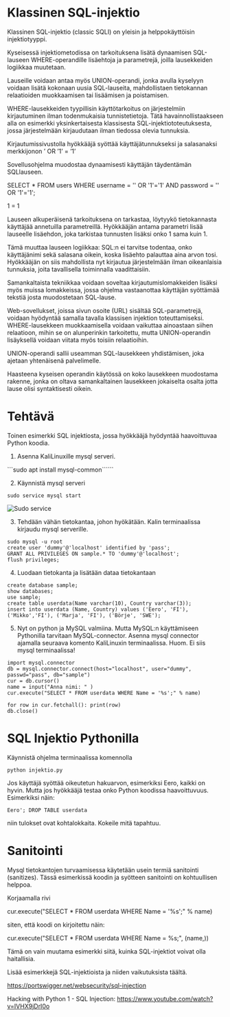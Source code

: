 Klassinen SQL-injektio
===
Klassinen SQL-injektio (classic SQLI) on yleisin ja helppokäyttöisin injektiotyyppi.

Kyseisessä injektiometodissa on tarkoituksena lisätä dynaamisen SQL-lauseen
WHERE-operandille lisäehtoja ja parametrejä, joilla lausekkeiden logiikkaa muutetaan.

Lauseille voidaan antaa myös UNION-operandi, jonka avulla kyselyyn voidaan lisätä
kokonaan uusia SQL-lauseita, mahdollistaen tietokannan relaatioiden muokkaamisen tai lisäämisen ja poistamisen.

WHERE-lausekkeiden tyypillisin käyttötarkoitus on järjestelmiin kirjautuminen ilman todenmukaisia tunnistetietoja. Tätä havainnollistaakseen alla on esimerkki yksinkertaisesta klassisesta SQL-injektiototeutuksesta, jossa järjestelmään kirjaudutaan ilman tiedossa olevia tunnuksia.

Kirjautumissivustolla hyökkääjä syöttää käyttäjätunnukseksi ja salasanaksi merkkijonon ’ OR ’1’ = ’1’ 

Sovellusohjelma muodostaa dynaamisesti käyttäjän täydentämän SQLlauseen.

SELECT * FROM users WHERE username = '' OR '1'='1' AND
password = '' OR '1'='1';

1 = 1

Lauseen alkuperäisenä tarkoituksena on tarkastaa, löytyykö tietokannasta käyttäjää annetuilla parametreillä. Hyökkääjän antama parametri lisää lauseelle lisäehdon, joka tarkistaa tunnusten lisäksi onko 1 sama kuin 1. 

Tämä muuttaa lauseen logiikkaa: SQL:n ei tarvitse todentaa, onko käyttäjänimi sekä salasana oikein, koska lisäehto palauttaa aina arvon tosi. Hyökkääjän on siis mahdollista nyt kirjautua järjestelmään ilman oikeanlaisia tunnuksia,
joita tavallisella toiminnalla vaadittaisiin.

Samankaltaista tekniikkaa voidaan soveltaa kirjautumislomakkeiden lisäksi myös muissa lomakkeissa, jossa ohjelma vastaanottaa käyttäjän syöttämää tekstiä josta muodostetaan SQL-lause.

Web-sovellukset, joissa sivun osoite (URL) sisältää SQL-parametrejä, voidaan hyödyntää samalla tavalla klassisen injektion toteuttamiseksi. WHERE-lausekkeen muokkaamisella voidaan vaikuttaa ainoastaan siihen relaatioon, mihin se on alunperinkin tarkoitettu, mutta UNION-operandin lisäyksellä voidaan viitata myös toisiin relaatioihin.

UNION-operandi sallii useamman SQL-lausekkeen yhdistämisen, joka ajetaan yhtenäisenä palvelimelle. 

Haasteena kyseisen operandin käytössä on koko lausekkeen muodostama rakenne, jonka on oltava samankaltainen lausekkeen jokaiselta osalta jotta lause olisi syntaktisesti oikein.

# Tehtävä

Toinen esimerkki SQL injektiosta, jossa hyökkääjä hyödyntää haavoittuvaa Python koodia.

1. Asenna KaliLinuxille mysql serveri.

```sudo apt install mysql-common``````


2. Käynnistä mysql serveri

```sudo service mysql start```

![Sudo service](image.png)


3. Tehdään vähän tietokantaa, johon hyökätään. Kalin terminaalissa kirjaudu mysql
serverille.
```
sudo mysql -u root
create user 'dummy'@'localhost' identified by 'pass';
GRANT ALL PRIVILEGES ON sample.* TO 'dummy'@'localhost';
flush privileges;
```
4. Luodaan tietokanta ja lisätään dataa tietokantaan
```
create database sample;
show databases;
use sample;
create table userdata(Name varchar(10), Country varchar(3)); 
insert into userdata (Name, Country) values ('Eero', 'FI'), ('Mikko','FI'), ('Marja', 'FI'), ('Börje', 'SWE');
```
5. Nyt on python ja MySQL valmiina. Mutta MySQL:n käyttämiseen Pythonilla
tarvitaan MySQL-connector. Asenna mysql connector ajamalla seuraava komento
KaliLinuxin terminaalissa. Huom. Ei siis mysql terminaalissa!

```
import mysql.connector
db = mysql.connector.connect(host="localhost", user="dummy",
passwd="pass", db="sample")
cur = db.cursor()
name = input("Anna nimi: " )
cur.execute("SELECT * FROM userdata WHERE Name = '%s';" % name)

for row in cur.fetchall(): print(row)
db.close()
```

# SQL Injektio Pythonilla

Käynnistä ohjelma terminaalissa komennolla 

```python injektio.py```


Jos käyttäjä syöttää oikeutetun hakuarvon, esimerkiksi Eero, kaikki on hyvin. Mutta jos hyökkääjä testaa onko Python koodissa haavoittuvuus. Esimerkiksi näin:

```Eero'; DROP TABLE userdata```


niin tulokset ovat kohtalokkaita. Kokeile mitä tapahtuu.

# Sanitointi

Mysql tietokantojen turvaamisessa käytetään usein termiä sanitointi (sanitizes).
Tässä esimerkissä koodin ja syötteen sanitointi on kohtuullisen helppoa. 

Korjaamalla rivi 

cur.execute("SELECT * FROM userdata WHERE Name = '%s';" % name)

siten, että koodi on kirjoitettu näin:

cur.execute("SELECT * FROM userdata WHERE Name = %s;", (name,))

Tämä on vain muutama esimerkki siitä, kuinka SQL-injektiot voivat olla haitallisia. 

Lisää esimerkkejä SQL-injektioista ja niiden vaikutuksista täältä. 

https://portswigger.net/websecurity/sql-injection

Hacking with Python 1 - SQL Injection: https://www.youtube.com/watch?v=IVHX9jDrI0o




